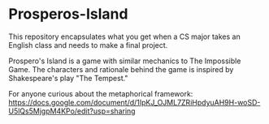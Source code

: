 # Prosperos-Island

This repository encapsulates what you get when a CS major takes an English class and needs to make a final project.

Prospero's Island is a game with similar mechanics to The Impossible Game. The characters and rationale behind the game is inspired by Shakespeare's play "The Tempest."

For anyone curious about the metaphorical framework: https://docs.google.com/document/d/1IpKJ_OJML7ZRiHpdyuAH9H-woSD-U5lQs5MjgpM4KPo/edit?usp=sharing
